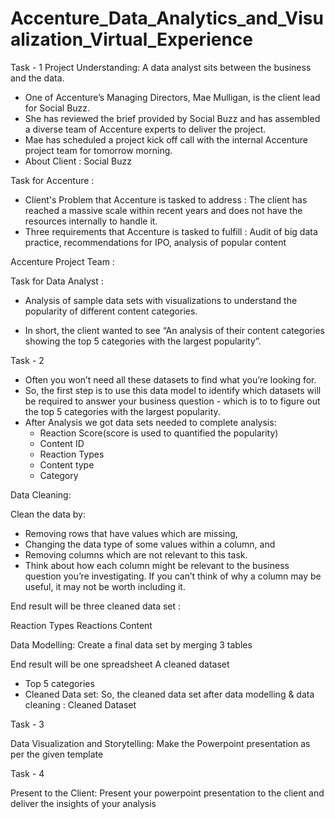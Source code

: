 # Accenture_Data_Analytics_and_Visualization_Virtual_Experience
Task - 1
Project Understanding:
A data analyst sits between the business and the data.

* One of Accenture’s Managing Directors, Mae Mulligan, is the client lead for Social Buzz.
* She has reviewed the brief provided by Social Buzz and has assembled a diverse team of Accenture experts to deliver the project.
* Mae has scheduled a project kick off call with the internal Accenture project team for tomorrow morning.
* About Client : Social Buzz
  
Task for Accenture :
* Client's Problem that Accenture is tasked to address : The client has reached a massive scale within recent years and does not have the resources internally to handle it.
* Three requirements that Accenture is tasked to fulfill : Audit of big data practice, recommendations for IPO, analysis of popular content
  
Accenture Project Team :


Task for Data Analyst :

* Analysis of sample data sets with visualizations to understand the popularity of different content categories.

* In short, the client wanted to see “An analysis of their content categories showing the top 5 categories with the largest popularity”.

Task - 2

* Often you won’t need all these datasets to find what you’re looking for.
* So, the first step is to use this data model to identify which datasets will be required to answer your business question - which is to to figure out the top 5 categories with the largest popularity.
* After Analysis we got data sets needed to complete analysis:
  * Reaction Score(score is used to quantified the popularity)
  * Content ID
  * Reaction Types
  * Content type
  * Category
  
Data Cleaning:

Clean the data by:
* Removing rows that have values which are missing,
* Changing the data type of some values within a column, and
* Removing columns which are not relevant to this task.
* Think about how each column might be relevant to the business question you’re investigating. If you can’t think of why a column may be useful, it may not be worth including it.

End result will be three cleaned data set :

Reaction Types
Reactions
Content

Data Modelling:
Create a final data set by merging 3 tables

End result will be one spreadsheet
A cleaned dataset
* Top 5 categories
* Cleaned Data set:
So, the cleaned data set after data modelling & data cleaning : Cleaned Dataset

Task - 3

Data Visualization and Storytelling:
Make the Powerpoint presentation as per the given template


Task - 4

Present to the Client:
Present your powerpoint presentation to the client and deliver the insights of your analysis









